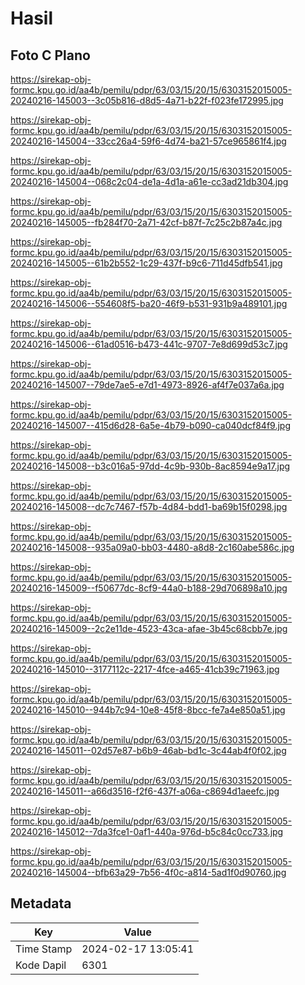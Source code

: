 # Hasil

## Foto C Plano

https://sirekap-obj-formc.kpu.go.id/aa4b/pemilu/pdpr/63/03/15/20/15/6303152015005-20240216-145003--3c05b816-d8d5-4a71-b22f-f023fe172995.jpg

https://sirekap-obj-formc.kpu.go.id/aa4b/pemilu/pdpr/63/03/15/20/15/6303152015005-20240216-145004--33cc26a4-59f6-4d74-ba21-57ce965861f4.jpg

https://sirekap-obj-formc.kpu.go.id/aa4b/pemilu/pdpr/63/03/15/20/15/6303152015005-20240216-145004--068c2c04-de1a-4d1a-a61e-cc3ad21db304.jpg

https://sirekap-obj-formc.kpu.go.id/aa4b/pemilu/pdpr/63/03/15/20/15/6303152015005-20240216-145005--fb284f70-2a71-42cf-b87f-7c25c2b87a4c.jpg

https://sirekap-obj-formc.kpu.go.id/aa4b/pemilu/pdpr/63/03/15/20/15/6303152015005-20240216-145005--61b2b552-1c29-437f-b9c6-711d45dfb541.jpg

https://sirekap-obj-formc.kpu.go.id/aa4b/pemilu/pdpr/63/03/15/20/15/6303152015005-20240216-145006--554608f5-ba20-46f9-b531-931b9a489101.jpg

https://sirekap-obj-formc.kpu.go.id/aa4b/pemilu/pdpr/63/03/15/20/15/6303152015005-20240216-145006--61ad0516-b473-441c-9707-7e8d699d53c7.jpg

https://sirekap-obj-formc.kpu.go.id/aa4b/pemilu/pdpr/63/03/15/20/15/6303152015005-20240216-145007--79de7ae5-e7d1-4973-8926-af4f7e037a6a.jpg

https://sirekap-obj-formc.kpu.go.id/aa4b/pemilu/pdpr/63/03/15/20/15/6303152015005-20240216-145007--415d6d28-6a5e-4b79-b090-ca040dcf84f9.jpg

https://sirekap-obj-formc.kpu.go.id/aa4b/pemilu/pdpr/63/03/15/20/15/6303152015005-20240216-145008--b3c016a5-97dd-4c9b-930b-8ac8594e9a17.jpg

https://sirekap-obj-formc.kpu.go.id/aa4b/pemilu/pdpr/63/03/15/20/15/6303152015005-20240216-145008--dc7c7467-f57b-4d84-bdd1-ba69b15f0298.jpg

https://sirekap-obj-formc.kpu.go.id/aa4b/pemilu/pdpr/63/03/15/20/15/6303152015005-20240216-145008--935a09a0-bb03-4480-a8d8-2c160abe586c.jpg

https://sirekap-obj-formc.kpu.go.id/aa4b/pemilu/pdpr/63/03/15/20/15/6303152015005-20240216-145009--f50677dc-8cf9-44a0-b188-29d706898a10.jpg

https://sirekap-obj-formc.kpu.go.id/aa4b/pemilu/pdpr/63/03/15/20/15/6303152015005-20240216-145009--2c2e11de-4523-43ca-afae-3b45c68cbb7e.jpg

https://sirekap-obj-formc.kpu.go.id/aa4b/pemilu/pdpr/63/03/15/20/15/6303152015005-20240216-145010--3177112c-2217-4fce-a465-41cb39c71963.jpg

https://sirekap-obj-formc.kpu.go.id/aa4b/pemilu/pdpr/63/03/15/20/15/6303152015005-20240216-145010--944b7c94-10e8-45f8-8bcc-fe7a4e850a51.jpg

https://sirekap-obj-formc.kpu.go.id/aa4b/pemilu/pdpr/63/03/15/20/15/6303152015005-20240216-145011--02d57e87-b6b9-46ab-bd1c-3c44ab4f0f02.jpg

https://sirekap-obj-formc.kpu.go.id/aa4b/pemilu/pdpr/63/03/15/20/15/6303152015005-20240216-145011--a66d3516-f2f6-437f-a06a-c8694d1aeefc.jpg

https://sirekap-obj-formc.kpu.go.id/aa4b/pemilu/pdpr/63/03/15/20/15/6303152015005-20240216-145012--7da3fce1-0af1-440a-976d-b5c84c0cc733.jpg

https://sirekap-obj-formc.kpu.go.id/aa4b/pemilu/pdpr/63/03/15/20/15/6303152015005-20240216-145004--bfb63a29-7b56-4f0c-a814-5ad1f0d90760.jpg


## Metadata

| Key        | Value               |
| ---------- | ------------------- |
| Time Stamp | 2024-02-17 13:05:41 |
| Kode Dapil | 6301                |



